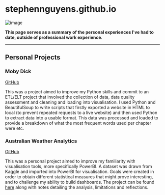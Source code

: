 # stephennguyens.github.io
![image](https://github.com/equanimittyy/stephennguyens.github.io/assets/104692345/6b1d74b1-878c-420f-bc26-8cf36b8d4e67)

**This page serves as a summary of the personal experiences I've had to date, outside of professional work experience.**

---
## Personal Projects
### Moby Dick
[GitHub](https://github.com/equanimittyy/mobydick)

This was a project aimed to improve my Python skills and commit to an ETL/ELT project that involved the collection of data, data quality assessment and cleaning and loading into visualisation. I used Python and BeautifulSoup to write scripts that firstly exported a website in HTML to local (to prevent repeated requests to a live website) and then used Python to extract data into a usable format. This data was processed and loaded to provide a breakdown of what the most frequent words used per chapter were etc.

### Australian Weather Analytics
[GitHub](https://github.com/equanimittyy/weatherau)

This was a personal project aimed to improve my familiarity with visualisation tools, more specifically PowerBI. A dataset was drawn from Kaggle and imported into PowerBI for visualisation. Goals were created in order to obtain different statistical measures that might prove interesting, and to challenge my ability to build dashboards. The project can be found [here](https://github.com/equanimittyy/weatherau) along with notes detailing the analysis, limitations and reflections.
